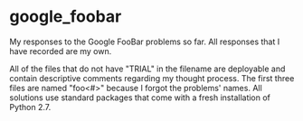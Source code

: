 # google_foobar
My responses to the Google FooBar problems so far. All responses that I have recorded are my own.

All of the files that do not have "TRIAL" in the filename are deployable and contain descriptive comments regarding my thought process.
The first three files are named "foo<#>" because I forgot the problems' names. All solutions use standard packages that come with a fresh installation of Python 2.7.
